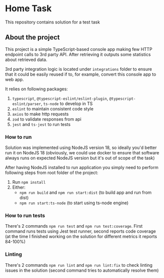 # Home Task

This repository contains solution for a test task

## About the project

This project is a simple TypeScript-based console app making few HTTP endpoint calls to 3rd party API. After retrieving it outputs some statistics about retrieved data.

3rd party integration logic is located under `integrations` folder to ensure that it could be easily reused if to, for example, convert this console app to web app.

It relies on following packages:

1. `typescript`, `@typescript-eslint/eslint-plugin`, `@typescript-eslint/parser`, `ts-node` to develop in TS
2. `eslint` to maintain consistent code style
3. `axios` to make http requests
4. `zod` to validate responses from api
5. `jest` and `ts-jest` to run tests

### How to run

Solution was implemented using NodeJS version 18, so ideally you'd better run it on NodeJS 18 (obviously, we could use docker to ensure that software always runs on expected NodeJS version but it's out of scope of the task)

After having NodeJS installed to run application you simply need to perform following steps from root folder of the project:

1. Run `npm install`
2. Either:
    * `npm run build` and `npm run start:dist` (to build app and run from dist)
    * `npm run start:ts-node` (to start using ts-node engine)

### How to run tests

There's 2 commands `npm run test` and `npm run test:coverage`. First command runs tests using Jest test runner, second reports code coverage (at the time I finished working on the solution for different metrics it reports 84-100%)

### Linting

There's 2 commands `npm run lint` and `npm run lint:fix` to check linting issues in the solution (second command tries to automatically resolve them)